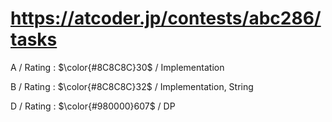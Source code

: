 # https://atcoder.jp/contests/abc286/tasks

A / Rating : $\color{#8C8C8C}30$ / Implementation

B / Rating : $\color{#8C8C8C}32$ / Implementation, String

D / Rating : $\color{#980000}607$ / DP
